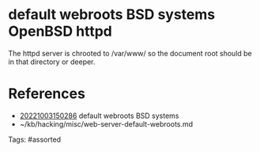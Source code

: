# default webroots BSD systems OpenBSD httpd
The httpd server is chrooted to /var/www/ so the document root should be in that directory or deeper.

# References
- [20221003150286](/zet/20221003150286/README.md) default webroots BSD systems
- ~/kb/hacking/misc/web-server-default-webroots.md

Tags:
    #assorted
